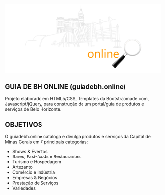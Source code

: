 <img src="assets/img/logo-top.png"><br>
## GUIA DE BH ONLINE (guiadebh.online)
Projeto elaborado em HTML5/CSS, Templates da Bootstrapmade.com, Javascript/jQuery, para construção de um portal/guia de produtos e serviços de Belo Horizonte.

## OBJETIVOS
O guiadebh.online cataloga e divulga produtos e serviços da Capital de Minas Gerais em 7 principais categorias:

<ul>
  <li>Shows & Eventos</li>
  <li>Bares, Fast-foods e Restaurantes</li>
  <li>Turismo e Hospedagem</li>
  <li>Artezanto</li>
  <li>Comércio e Indústria</li>
  <li>Empresas & Negócios</li>
  <li>Prestação de Serviços</li>
  <li>Variedades</li>
</ul>
